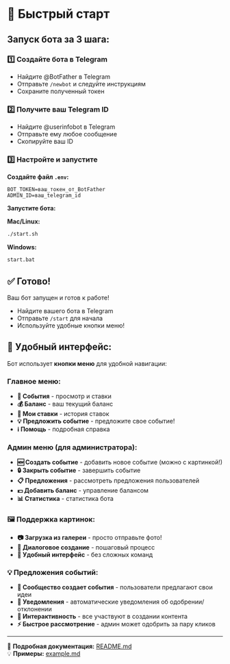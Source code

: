 # 🚀 Быстрый старт

## Запуск бота за 3 шага:

### 1️⃣ Создайте бота в Telegram
- Найдите @BotFather в Telegram  
- Отправьте `/newbot` и следуйте инструкциям
- Сохраните полученный токен

### 2️⃣ Получите ваш Telegram ID  
- Найдите @userinfobot в Telegram
- Отправьте ему любое сообщение
- Скопируйте ваш ID

### 3️⃣ Настройте и запустите

**Создайте файл `.env`:**
```
BOT_TOKEN=ваш_токен_от_BotFather
ADMIN_ID=ваш_telegram_id
```

**Запустите бота:**

**Mac/Linux:**
```bash
./start.sh
```

**Windows:**
```bash
start.bat
```

## ✅ Готово!

Ваш бот запущен и готов к работе!

- Найдите вашего бота в Telegram
- Отправьте `/start` для начала
- Используйте удобные кнопки меню!

## 📱 Удобный интерфейс:

Бот использует **кнопки меню** для удобной навигации:

### Главное меню:
- **🎲 События** - просмотр и ставки
- **💰 Баланс** - ваш текущий баланс  
- **🎯 Мои ставки** - история ставок
- **💡 Предложить событие** - предложите свое событие!
- **ℹ️ Помощь** - подробная справка

### Админ меню (для администратора):
- **🆕 Создать событие** - добавить новое событие (можно с картинкой!)
- **🔒 Закрыть событие** - завершить событие
- **📋 Предложения** - рассмотреть предложения пользователей
- **💵 Добавить баланс** - управление балансом
- **📊 Статистика** - статистика бота

### 🖼️ Поддержка картинок:
- **📷 Загрузка из галереи** - просто отправьте фото!
- **🎯 Диалоговое создание** - пошаговый процесс
- **📱 Удобный интерфейс** - без сложных команд

### 💡 Предложения событий:
- **🚀 Сообщество создает события** - пользователи предлагают свои идеи
- **🔔 Уведомления** - автоматические уведомления об одобрении/отклонении
- **👥 Интерактивность** - все участвуют в создании контента
- **⚡ Быстрое рассмотрение** - админ может одобрить за пару кликов

---

📖 **Подробная документация:** [README.md](README.md)  
💡 **Примеры:** [example.md](example.md)
